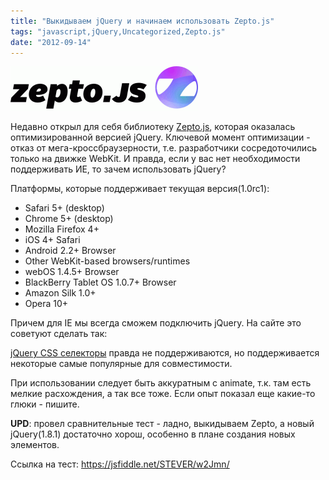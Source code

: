 ```yaml
---
title: "Выкидываем jQuery и начинаем использовать Zepto.js"
tags: "javascript,jQuery,Uncategorized,Zepto.js"
date: "2012-09-14"
---
```


![](images/logo-300x71.png "logo")

Недавно открыл для себя библиотеку [Zepto.js](https://zeptojs.com/ "zeptojs of-site"), которая оказалась оптимизированной версией jQuery. Ключевой момент оптимизации - отказ от мега-кроссбраузерности, т.е. разработчики сосредоточились только на движке WebKit. И правда, если у вас нет необходимости поддерживать ИЕ, то зачем использовать jQuery?

Платформы, которые поддерживает текущая версия(1.0rc1):

- Safari 5+ (desktop)
- Chrome 5+ (desktop)
- Mozilla Firefox 4+
- iOS 4+ Safari
- Android 2.2+ Browser
- Other WebKit-based browsers/runtimes
- webOS 1.4.5+ Browser
- BlackBerry Tablet OS 1.0.7+ Browser
- Amazon Silk 1.0+
- Opera 10+

Причем для IE мы всегда сможем подключить jQuery. На сайте это советуют сделать так:

<script>
document.write('<script src=' + ('\_\_proto\_\_' in {} ? 'zepto' : 'jquery') + '.js><\\/script>')
</script>

[jQuery CSS селекторы](https://api.jquery.com/category/selectors/jquery-selector-extensions/) правда не поддерживаются, но поддерживается некоторые самые популярные для совместимости.

При использовании следует быть аккуратным с animate, т.к. там есть мелкие расхождения, а так все тоже. Если опыт показал еще какие-то глюки - пишите.

**UPD**: провел сравнительные тест - ладно, выкидываем Zepto, а новый jQuery(1.8.1) достаточно хорош, особенно в плане создания новых элементов.

Ссылка на тест: https://jsfiddle.net/STEVER/w2Jmn/
